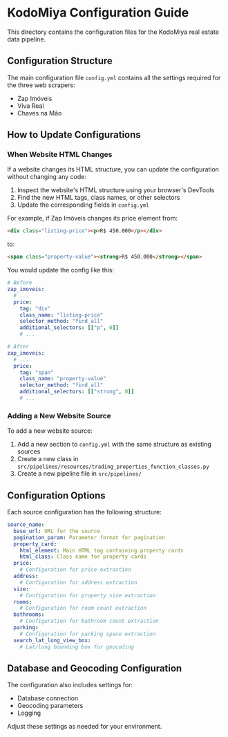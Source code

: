 # KodoMiya Configuration Guide

This directory contains the configuration files for the KodoMiya real estate data pipeline.

## Configuration Structure

The main configuration file `config.yml` contains all the settings required for the three web scrapers:
- Zap Imóveis
- Viva Real
- Chaves na Mão

## How to Update Configurations

### When Website HTML Changes

If a website changes its HTML structure, you can update the configuration without changing any code:

1. Inspect the website's HTML structure using your browser's DevTools
2. Find the new HTML tags, class names, or other selectors
3. Update the corresponding fields in `config.yml`

For example, if Zap Imóveis changes its price element from:

```html
<div class="listing-price"><p>R$ 450.000</p></div>
```

to:

```html
<span class="property-value"><strong>R$ 450.000</strong></span>
```

You would update the config like this:

```yaml
# Before
zap_imoveis:
  # ...
  price:
    tag: "div"
    class_name: "listing-price" 
    selector_method: "find_all"
    additional_selectors: [["p", 0]]
    # ...

# After
zap_imoveis:
  # ...
  price:
    tag: "span"
    class_name: "property-value"
    selector_method: "find_all"
    additional_selectors: [["strong", 0]]
    # ...
```

### Adding a New Website Source

To add a new website source:

1. Add a new section to `config.yml` with the same structure as existing sources
2. Create a new class in `src/pipelines/resources/trading_properties_function_classes.py` 
3. Create a new pipeline file in `src/pipelines/`

## Configuration Options

Each source configuration has the following structure:

```yaml
source_name:
  base_url: URL for the source
  pagination_param: Parameter format for pagination
  property_card:
    html_element: Main HTML tag containing property cards
    html_class: Class name for property cards
  price:
    # Configuration for price extraction
  address:
    # Configuration for address extraction
  size:
    # Configuration for property size extraction
  rooms:
    # Configuration for room count extraction
  bathrooms:
    # Configuration for bathroom count extraction
  parking:
    # Configuration for parking space extraction
  search_lat_long_view_box:
    # Lat/long bounding box for geocoding
```

## Database and Geocoding Configuration

The configuration also includes settings for:

- Database connection
- Geocoding parameters
- Logging

Adjust these settings as needed for your environment. 